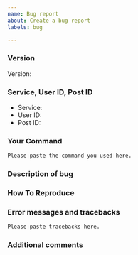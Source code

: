 ```yaml
---
name: Bug report
about: Create a bug report
labels: bug

---
```

<!-- If you do not fill out this forum correctly your issue will be closed! -->
### Version
<!-- To get verion run `python kemono-dl.py --version` -->
Version: 

### Service, User ID, Post ID
<!--
Your Link: `https://kemono.party/{Service}/user/{User ID}/post/{Post ID}`
-->
- Service: 
- User ID: 
- Post ID: 

### Your Command
```bash
Please paste the command you used here.
```

### Description of bug
<!-- A description of the bug. -->

### How To Reproduce
<!-- Steps to reproduce the bug. -->

### Error messages and tracebacks
<!-- Please include any error messages or tacebacks. -->
```python
Please paste tracebacks here.
```

### Additional comments
<!-- Anything else you think might help. -->

